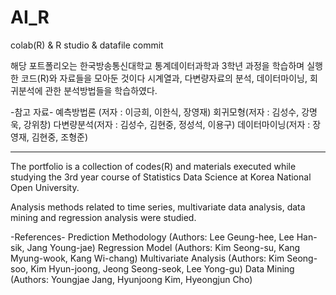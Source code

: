 # AI_R
colab(R) & R studio & datafile commit

해당 포트폴리오는 한국방송통신대학교 통계데이터과학과 3학년 과정을 학습하며 실행한 코드(R)와 자료들을 모아둔 것이다
시계열과, 다변량자료의 분석, 데이터마이닝, 회귀분석에 관한 분석방법들을 학습하였다.

-참고 자료-
예측방법론 (저자 : 이긍희, 이한식, 장영재)
회귀모형(저자 : 김성수, 강명욱, 강위창)
다변량분석(저자 : 김성수, 김현중, 정성석, 이용구)
데이터마이닝(저자 : 장영재, 김현중, 조형준)

---------------------------------------------------------------------
The portfolio is a collection of codes(R) and materials executed while studying the 3rd year course of Statistics Data Science at Korea National Open University.

Analysis methods related to time series, multivariate data analysis, data mining and regression analysis were studied.

-References-
Prediction Methodology (Authors: Lee Geung-hee, Lee Han-sik, Jang Young-jae)
Regression Model (Authors: Kim Seong-su, Kang Myung-wook, Kang Wi-chang)
Multivariate Analysis (Authors: Kim Seong-soo, Kim Hyun-joong, Jeong Seong-seok, Lee Yong-gu)
Data Mining (Authors: Youngjae Jang, Hyunjoong Kim, Hyeongjun Cho)
